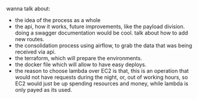 wanna talk about:
- the idea of the process as a whole
- the api, how it works, future improvements, like the payload division. doing a swagger documentation would be cool. talk about how to add new routes.
- the consolidation process using airflow, to grab the data that was being received via api.
- the terraform, which will prepare the environments.
- the docker file which will allow to have easy deploys.
- the reason to choose lambda over EC2 is that, this is an operation that would not have requests during the night, or, out of working hours, so EC2 would just be up spending resources and money, while lambda is only payed as its used.